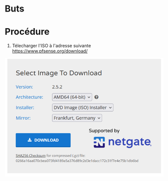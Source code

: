 # Buts

# Procédure

1. Télecharger l'ISO à l'adresse suivante https://www.pfsense.org/download/

![image info](./pictures/pfSense_download.PNG)
